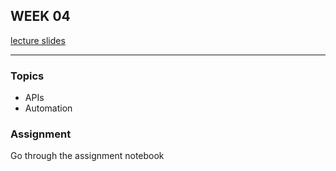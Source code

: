 ## WEEK 04

[lecture slides](https://docs.google.com/presentation/d/1lAAx2Kk9s9ihk3FrKK9gEAaQvE_jwe2rYIGo79xYxF0/edit?usp=sharing)

---

### Topics
* APIs
* Automation

### Assignment
Go through the assignment notebook
